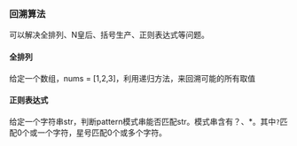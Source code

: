 ### 回溯算法

可以解决全排列、N皇后、括号生产、正则表达式等问题。

#### 全排列

给定一个数组，nums = [1,2,3]，利用递归方法，来回溯可能的所有取值

#### 正则表达式

给定一个字符串str，判断pattern模式串能否匹配str。模式串含有？、*。其中`?`匹配0个或一个字符，星号匹配0个或多个字符。

```java

```



